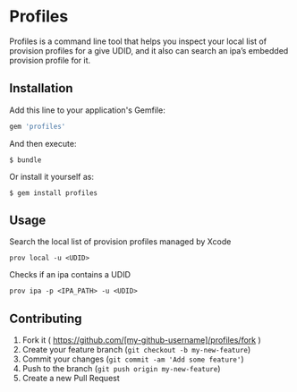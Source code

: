 # Profiles

Profiles is a command line tool that helps you inspect your local list of provision profiles for a give UDID, and it also can search an ipa’s embedded provision profile for it.

## Installation

Add this line to your application's Gemfile:

```ruby
gem 'profiles'
```

And then execute:

    $ bundle

Or install it yourself as:

    $ gem install profiles

## Usage

Search the local list of provision profiles managed by Xcode

    prov local -u <UDID>

Checks if an ipa contains a UDID    

    prov ipa -p <IPA_PATH> -u <UDID>

## Contributing

1. Fork it ( https://github.com/[my-github-username]/profiles/fork )
2. Create your feature branch (`git checkout -b my-new-feature`)
3. Commit your changes (`git commit -am 'Add some feature'`)
4. Push to the branch (`git push origin my-new-feature`)
5. Create a new Pull Request

